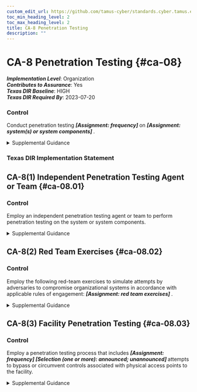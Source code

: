 ```yaml
---
custom_edit_url: https://github.com/tamus-cyber/standards.cyber.tamus.edu/tree/main/static/content/tamus.edu/TAMUS_profile.xml
toc_min_heading_level: 2
toc_max_heading_level: 2
title: CA-8 Penetration Testing
description: ""
---
```


# CA-8 Penetration Testing {#ca-08}

_**Implementation Level**_: Organization\
_**Contributes to Assurance**_: Yes\
_**Texas DIR Baseline**_: HIGH\
_**Texas DIR Required By**_: 2023-07-20

### Control

Conduct penetration testing <strong> <em>[Assignment: frequency]</em> </strong> on <strong> <em>[Assignment: system(s) or system components]</em> </strong>.

<details>
  <summary>Supplemental Guidance</summary>

Penetration testing is a specialized type of assessment conducted on systems or individual system components to identify vulnerabilities that could be exploited by adversaries. Penetration testing goes beyond automated vulnerability scanning and is conducted by agents and teams with demonstrable skills and experience that include technical expertise in network, operating system, and/or application level security. Penetration testing can be used to validate vulnerabilities or determine the degree of penetration resistance of systems to adversaries within specified constraints. Such constraints include time, resources, and skills. Penetration testing attempts to duplicate the actions of adversaries and provides a more in-depth analysis of security- and privacy-related weaknesses or deficiencies. Penetration testing is especially important when organizations are transitioning from older technologies to newer technologies (e.g., transitioning from IPv4 to IPv6 network protocols).

</details>

### Texas DIR Implementation Statement

## CA-8(1) Independent Penetration Testing Agent or Team {#ca-08.01}

### Control

Employ an independent penetration testing agent or team to perform penetration testing on the system or system components.

<details>
  <summary>Supplemental Guidance</summary>

Independent penetration testing agents or teams are individuals or groups who conduct impartial penetration testing of organizational systems. Impartiality implies that penetration testing agents or teams are free from perceived or actual conflicts of interest with respect to the development, operation, or management of the systems that are the targets of the penetration testing. <a xmlns="http://csrc.nist.gov/ns/oscal/1.0" href="#ca-2.1">CA-2(1)</a> provides additional information on independent assessments that can be applied to penetration testing.

</details>

## CA-8(2) Red Team Exercises {#ca-08.02}

### Control

Employ the following red-team exercises to simulate attempts by adversaries to compromise organizational systems in accordance with applicable rules of engagement: <strong> <em>[Assignment: red team exercises]</em> </strong>.

<details>
  <summary>Supplemental Guidance</summary>

Red team exercises extend the objectives of penetration testing by examining the security and privacy posture of organizations and the capability to implement effective cyber defenses. Red team exercises simulate attempts by adversaries to compromise mission and business functions and provide a comprehensive assessment of the security and privacy posture of systems and organizations. Such attempts may include technology-based attacks and social engineering-based attacks. Technology-based attacks include interactions with hardware, software, or firmware components and/or mission and business processes. Social engineering-based attacks include interactions via email, telephone, shoulder surfing, or personal conversations. Red team exercises are most effective when conducted by penetration testing agents and teams with knowledge of and experience with current adversarial tactics, techniques, procedures, and tools. While penetration testing may be primarily laboratory-based testing, organizations can use red team exercises to provide more comprehensive assessments that reflect real-world conditions. The results from red team exercises can be used by organizations to improve security and privacy awareness and training and to assess control effectiveness.

</details>

## CA-8(3) Facility Penetration Testing {#ca-08.03}

### Control

Employ a penetration testing process that includes <strong> <em>[Assignment: frequency]</em> </strong> <strong> <em>[Selection (one or more): announced; unannounced]</em> </strong> attempts to bypass or circumvent controls associated with physical access points to the facility.

<details>
  <summary>Supplemental Guidance</summary>

Penetration testing of physical access points can provide information on critical vulnerabilities in the operating environments of organizational systems. Such information can be used to correct weaknesses or deficiencies in physical controls that are necessary to protect organizational systems.

</details>

